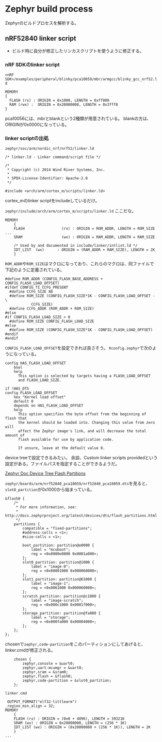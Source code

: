 # Zephyr build process

Zephyrのビルドプロセスを解析する。

## nRF52840 linker script

- ビルド時に自分が修正したリンカスクリプトを使うように修正する。

### nRF SDKのlinker script

`<nRF SDK>/examples/peripheral/blinky/pca10059/mbr/armgcc/blinky_gcc_nrf52.ld`

```
MEMORY
{
  FLASH (rx) : ORIGIN = 0x1000, LENGTH = 0xff000
  RAM (rwx) :  ORIGIN = 0x20000008, LENGTH = 0x3fff8
}
```

pca10056には、mbrとblankという2種類が用意されている。
blankの方は、ORIGINが0x0000になっている。

### linker scriptの出処

`zephyr/soc/arm/nordic_nrf/nrf52/linker.ld`

```
/* linker.ld - Linker command/script file */

/*
 * Copyright (c) 2014 Wind River Systems, Inc.
 *
 * SPDX-License-Identifier: Apache-2.0
 */

#include <arch/arm/cortex_m/scripts/linker.ld>
```

cortex_mのlinker scriptをincludeしているだけ。

`zephyr/include/arch/arm/cortex_m/scripts/linker.ld`
ここだな。

```
MEMORY
    {
    FLASH                 (rx) : ORIGIN = ROM_ADDR, LENGTH = ROM_SIZE
...
    SRAM                  (wx) : ORIGIN = RAM_ADDR, LENGTH = RAM_SIZE

    /* Used by and documented in include/linker/intlist.ld */
    IDT_LIST  (wx)      : ORIGIN = (RAM_ADDR + RAM_SIZE), LENGTH = 2K
    }
```

`ROM_ADDR`や`ROM_SIZE`はマクロになっており、これらのマクロは、同ファイルで下記のように定義されている。

```
#define ROM_ADDR (CONFIG_FLASH_BASE_ADDRESS + CONFIG_FLASH_LOAD_OFFSET)
#ifdef CONFIG_TI_CCFG_PRESENT
  #define CCFG_SIZE 88
  #define ROM_SIZE (CONFIG_FLASH_SIZE*1K - CONFIG_FLASH_LOAD_OFFSET - \
		    CCFG_SIZE)
  #define CCFG_ADDR (ROM_ADDR + ROM_SIZE)
#else
#if CONFIG_FLASH_LOAD_SIZE > 0
  #define ROM_SIZE CONFIG_FLASH_LOAD_SIZE
#else
  #define ROM_SIZE (CONFIG_FLASH_SIZE*1K - CONFIG_FLASH_LOAD_OFFSET)
#endif
#endif
```

`CONFIG_FLASH_LOAD_OFFSET`を設定できれば良さそう。
`Kconfig.zephyr`で次のようになっている。

```
config HAS_FLASH_LOAD_OFFSET
	bool
	help
	  This option is selected by targets having a FLASH_LOAD_OFFSET
	  and FLASH_LOAD_SIZE.

if !HAS_DTS
config FLASH_LOAD_OFFSET
	hex "Kernel load offset"
	default 0
	depends on HAS_FLASH_LOAD_OFFSET
	help
	  This option specifies the byte offset from the beginning of flash that
	  the kernel should be loaded into. Changing this value from zero will
	  affect the Zephyr image's link, and will decrease the total amount of
	  flash available for use by application code.

	  If unsure, leave at the default value 0.
```

device treeで設定できるみたい。
余談、Custom linker scripts providedという設定がある。ファイルパスを指定することができるようだ。

[Zephyr Doc Device Tree Flash Partitions](https://docs.zephyrproject.org/1.13.0/devices/dts/flash_partitions.html)

`zephyr/boards/arm/nrf52840_pca10059/nrf52840_pca10059.dts`を見ると、`slot0_partition`が0x1000から始まっている。

```
&flash0 {
	/*
	 * For more information, see:
	 * http://docs.zephyrproject.org/latest/devices/dts/flash_partitions.html
	 */
	partitions {
		compatible = "fixed-partitions";
		#address-cells = <1>;
		#size-cells = <1>;

		boot_partition: partition@e0000 {
			label = "mcuboot";
			reg = <0x0000e0000 0x0001a000>;
		};
		slot0_partition: partition@1000 {
			label = "image-0";
			reg = <0x00001000 0x000060000>;
		};
		slot1_partition: partition@61000 {
			label = "image-1";
			reg = <0x0061000 0x000060000>;
		};
		scratch_partition: partition@c1000 {
			label = "image-scratch";
			reg = <0x000c1000 0x0001f000>;
		};
		storage_partition: partition@fa000 {
			label = "storage";
			reg = <0x000fa000 0x00004000>;
		};
	};
};
```

chosenで`zephyr,code-partition`をこのパーティションにしてあげると、linker.cmdが修正される。

```
	chosen {
		zephyr,console = &uart0;
		zephyr,uart-mcumgr = &uart0;
		zephyr,sram = &sram0;
		zephyr,flash = &flash0;
		zephyr,code-partition = &slot0_partition;
	};
```

`linker.cmd`

```
 OUTPUT_FORMAT("elf32-littlearm")
_region_min_align = 32;
MEMORY
    {
    FLASH (rx) : ORIGIN = (0x0 + 4096), LENGTH = 393216
    SRAM (wx) : ORIGIN = 0x20000000, LENGTH = (256 * 1K)
    IDT_LIST (wx) : ORIGIN = (0x20000000 + (256 * 1K)), LENGTH = 2K
    }
...
```
